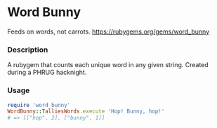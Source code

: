 Word Bunny
==========

Feeds on words, not carrots.
https://rubygems.org/gems/word_bunny

### Description

A rubygem that counts each unique word in any given string.
Created during a PHRUG hacknight.

### Usage

```ruby
require 'word_bunny'
WordBunny::TalliesWords.execute 'Hop! Bunny, hop!'
# => [["hop", 2], ["bunny", 1]]
```
